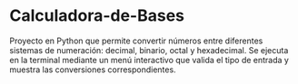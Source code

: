 # Calculadora-de-Bases
Proyecto en Python que permite convertir números entre diferentes sistemas de numeración: decimal, binario, octal y hexadecimal. Se ejecuta en la terminal mediante un menú interactivo que valida el tipo de entrada y muestra las conversiones correspondientes.
